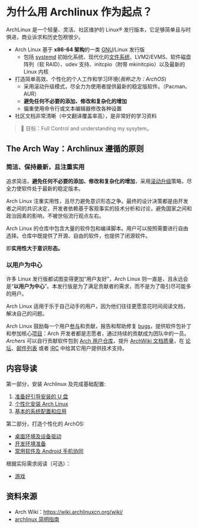 # 为什么用 Archlinux 作为起点？

ArchLinux 是一个轻量、灵活、社区维护的 Linux® 发行版本，它足够简单且与时俱进，商业诉求和历史包袱很少。

- Arch Linux 基于 **x86-64 架构**的一类 [GNU](https://wiki.archlinuxcn.org/wiki/GNU)/Linux 发行版
   - 包括 [systemd](https://wiki.archlinuxcn.org/wiki/Systemd) 初始化系统、现代化的[文件系统](https://wiki.archlinuxcn.org/wiki/File_systems)、LVM2/EVMS、软件磁盘阵列（软 RAID）、udev 支持、initcpio（附带 mkinitcpio）以及最新的 Linux 内核
- 打造简单高效、个性化的个人工作和学习环境(*我称之为：ArchOS*)
   - 采用滚动升级模式，尽全力为使用者提供最新的稳定版软件。（Pacman、AUR）
   - **避免任何不必要的添加、修改和复杂化的增加**
   - 偏重使用命令行或文本编辑器修改各种设置
- 社区文档非常清晰（中文翻译覆盖率高），是非常好的学习资料

> 🎯 目标：Full Control and understanding my sysytem。

## The Arch Way：Archlinux 遵循的原则

### 简洁、保持最新，且注重实用

追求简洁，**避免任何不必要的添加、修改和复杂化的增加**，采用[滚动升级](https://en.wikipedia.org/wiki/Rolling_release)策略，尽全力使软件处于最新的稳定版本。

Arch Linux 注重实用性，且尽力避免意识形态之争。最终的设计决策都是由开发者之间的共识决定，开发者依赖基于客观事实的技术分析和讨论，避免国家之间和政治因素的影响，不被世俗流行观点左右。

Arch Linux 的仓库中包含大量的软件包和编译脚本。用户可以按照需要进行自由选择。仓库中既提供了开源、自由的软件，也提供了闭源软件。

即**实用性大于意识形态。**

### 以用户为中心

许多 Linux 发行版都试图变得更加“用户友好”，Arch Linux 则一直是，且永远会是“**以用户为中心**”。本发行版是为了满足贡献者的需求，而不是为了吸引尽可能多的用户。

Arch Linux 适用于乐于自己动手的用户，因为他们往往更愿意花时间阅读文档，解决自己的问题。

Arch Linux 鼓励每一个用户[参与](https://wiki.archlinuxcn.org/wiki/Getting_involved)和贡献，报告和帮助修复 [bugs](https://bugs.archlinux.org/)，提供软件包补丁和参加核心[项目](https://gitlab.archlinux.org/)：Arch 开发者都是志愿者，通过持续的贡献成为团队中的一员。*Archers* 可以自行贡献软件包到 [Arch 用户仓库](https://wiki.archlinuxcn.org/wiki/Arch_User_Repository)，提升 [ArchWiki 文档质量](https://wiki.archlinuxcn.org/wiki/Main_page)，在 [论坛](https://bbs.archlinux.org/)、[邮件列表](https://lists.archlinux.org/mailman3/lists/) 或者 [IRC](https://wiki.archlinuxcn.org/wiki/IRC_channels) 中给其它用户提供技术支持。


## 内容导读

第一部分，安装 Archlinux 及完成基础配置:

1. [准备好引导安装的 U 盘](/archos/live_usb.md)
2. [个性化安装 Arch Linux](/archos/install_archlinux.md)
3. [基本的系统配置和应用](/archos/customize_archos.md)


第二部分，打造个性化的 ArchOS:

- [桌面环境及设备驱动]()
- [开发环境准备]()
- [常用软件及 Android 手机协同]()

根据实际需求阅读（可选）：

- [游戏]()


## 资料来源

- Arch Wiki：https://wiki.archlinuxcn.org/wiki/
- [archlinux 简明指南](https://arch.icekylin.online/guide/)
